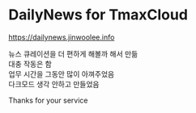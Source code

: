 # DailyNews for TmaxCloud  

https://dailynews.jinwoolee.info  

뉴스 큐레이션을 더 편하게 해볼까 해서 만듦  
대충 작동은 함  
업무 시간을 그동안 많이 아껴주었음  
다크모드 생각 안하고 만들었음  

Thanks for your service  
